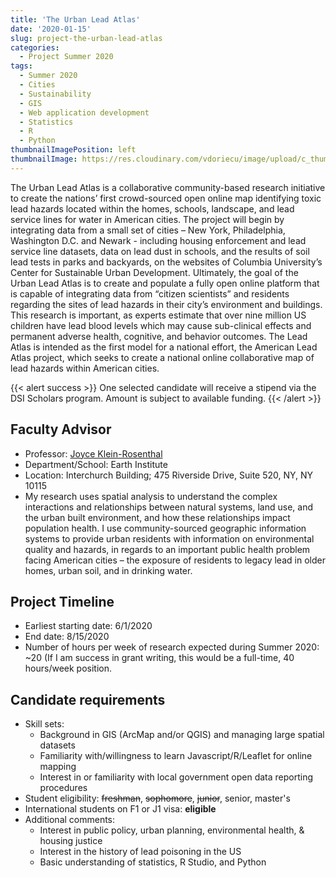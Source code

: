 ```yaml
---
title: 'The Urban Lead Atlas'
date: '2020-01-15'
slug: project-the-urban-lead-atlas
categories:
  - Project Summer 2020
tags:
  - Summer 2020
  - Cities
  - Sustainability
  - GIS
  - Web application development
  - Statistics
  - R
  - Python
thumbnailImagePosition: left
thumbnailImage: https://res.cloudinary.com/vdoriecu/image/upload/c_thumb,w_200,g_face/v1579395223/lead_dcqq5x.png
---
```

The Urban Lead Atlas is a collaborative community-based research initiative to create the nations’ first crowd-sourced open online map identifying toxic lead hazards located within the homes, schools, landscape, and lead service lines for water in American cities. The project will begin by integrating data from a small set of cities – New York, Philadelphia, Washington D.C. and Newark - including housing enforcement and lead service line datasets, data on lead dust in schools, and the results of soil lead tests in parks and backyards, on the websites of Columbia University’s Center for Sustainable Urban Development. Ultimately, the goal of the Urban Lead Atlas is to create and populate a fully open online platform that is capable of integrating data from “citizen scientists” and residents regarding the sites of lead hazards in their city’s environment and buildings. This research is important, as experts estimate that over nine million US children have lead blood levels which may cause sub-clinical effects and permanent adverse health, cognitive, and behavior outcomes. The Lead Atlas is intended as the first model for a national effort, the American Lead Atlas project, which seeks to create a national online collaborative map of lead hazards within American cities. 

<!--more-->

{{< alert success >}}
One selected candidate will receive a stipend via the DSI Scholars program. Amount is subject to available funding.
{{< /alert >}}

## Faculty Advisor
+ Professor: [Joyce Klein-Rosenthal](http://csud.ei.columbia.edu/)
+ Department/School: Earth Institute
+ Location: Interchurch Building; 475 Riverside Drive, Suite 520, NY, NY 10115
+ My research uses spatial analysis to understand the complex interactions and relationships between natural systems, land use, and the urban built environment, and how these relationships impact population health. I use community-sourced geographic information systems to provide urban residents with information on environmental quality and hazards, in regards to an important public health problem facing American cities – the exposure of residents to legacy lead in older homes, urban soil, and in drinking water. 

## Project Timeline
+ Earliest starting date: 6/1/2020
+ End date: 8/15/2020
+ Number of hours per week of research expected during Summer 2020: ~20 (If I am success in grant writing, this would be a full-time, 40 hours/week position.

## Candidate requirements
+ Skill sets: 
  -	Background in GIS (ArcMap and/or QGIS) and managing large spatial datasets
  -	Familiarity with/willingness to learn Javascript/R/Leaflet for online mapping
  -	Interest in or familiarity with local government open data reporting procedures
+ Student eligibility: ~~freshman~~, ~~sophomore~~, ~~junior~~, senior, master's
+ International students on F1 or J1 visa: **eligible**
+ Additional comments:
  - Interest in public policy, urban planning, environmental health, & housing justice
  - Interest in the history of lead poisoning in the US
  - Basic understanding of statistics, R Studio, and Python

